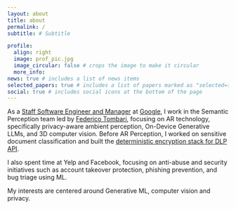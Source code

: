 ```yaml
---
layout: about
title: about
permalink: /
subtitle: # Subtitle

profile:
  align: right
  image: prof_pic.jpg
  image_circular: false # crops the image to make it circular
  more_info:
news: true # includes a list of news items
selected_papers: true # includes a list of papers marked as "selected={true}"
social: true # includes social icons at the bottom of the page
---
```


As a [Staff Software Engineer and Manager](https://www.linkedin.com/in/achinkul/) at [Google](https://arvr.google.com/), I work in the Semantic Perception team led by [Federico Tombari](https://scholar.google.com/citations?user=TFsE4BIAAAAJ&hl=en), focusing on AR technology, specifically privacy-aware ambient perception, On-Device Generative LLMs, and 3D computer vision. Before AR Perception, I worked on sensitive document classification and built the [deterministic encryption stack for DLP API](https://cloud.google.com/blog/products/identity-security/take-charge-of-your-data-how-tokenization-makes-data-usable-without-sacrificing-privacy).

I also spent time at Yelp and Facebook, focusing on anti-abuse and security initiatives such as account takeover protection, phishing prevention, and bug triage using ML.

My interests are centered around Generative ML, computer vision and privacy.
